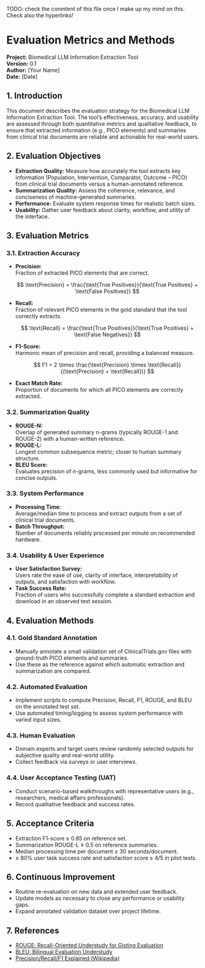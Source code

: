 TODO: check the conmtent of this file once I make up my mind on this. Check also the hyperlinks!

# **Evaluation Metrics and Methods**

**Project:** Biomedical LLM Information Extraction Tool  
**Version:** 0.1  
**Author:** [Your Name]  
**Date:** [Date]



## **1. Introduction**

This document describes the evaluation strategy for the Biomedical LLM Information Extraction Tool. The tool’s effectiveness, accuracy, and usability are assessed through both quantitative metrics and qualitative feedback, to ensure that extracted information (e.g., PICO elements) and summaries from clinical trial documents are reliable and actionable for real-world users.



## **2. Evaluation Objectives**

- **Extraction Quality:** Measure how accurately the tool extracts key information (Population, Intervention, Comparator, Outcome – PICO) from clinical trial documents versus a human-annotated reference.
- **Summarization Quality:** Assess the coherence, relevance, and conciseness of machine-generated summaries.
- **Performance:** Evaluate system response times for realistic batch sizes.
- **Usability:** Gather user feedback about clarity, workflow, and utility of the interface.



## **3. Evaluation Metrics**

### 3.1. Extraction Accuracy

- **Precision:**  
  Fraction of extracted PICO elements that are correct.
  
  $$ \text{Precision} = \frac{\text{True Positives}}{\text{True Positives} + \text{False Positives}} $$

- **Recall:**  
  Fraction of relevant PICO elements in the gold standard that the tool correctly extracts.
  
  $$ \text{Recall} = \frac{\text{True Positives}}{\text{True Positives} + \text{False Negatives}} $$
  
- **F1-Score:**  
  Harmonic mean of precision and recall, providing a balanced measure.
  
  $$ F1 = 2 \times \frac{\text{Precision} \times \text{Recall}}{(\text{Precision} + \text{Recall})} $$

- **Exact Match Rate:**  
  Proportion of documents for which all PICO elements are correctly extracted.



### 3.2. Summarization Quality

- **ROUGE-N:**  
  Overlap of generated summary n-grams (typically ROUGE-1 and ROUGE-2) with a human-written reference.
- **ROUGE-L:**  
  Longest common subsequence metric; closer to human summary structure.
- **BLEU Score:**  
  Evaluates precision of n-grams, less commonly used but informative for concise outputs.




### 3.3. System Performance

- **Processing Time:**  
  Average/median time to process and extract outputs from a set of clinical trial documents.
- **Batch Throughput:**  
  Number of documents reliably processed per minute on recommended hardware.


### 3.4. Usability & User Experience

- **User Satisfaction Survey:**  
  Users rate the ease of use, clarity of interface, interpretability of outputs, and satisfaction with workflow.
- **Task Success Rate:**  
  Fraction of users who successfully complete a standard extraction and download in an observed test session.



## **4. Evaluation Methods**

### 4.1. Gold Standard Annotation

- Manually annotate a small validation set of ClinicalTrials.gov files with ground-truth PICO elements and summaries.
- Use these as the reference against which automatic extraction and summarization are compared.

### 4.2. Automated Evaluation

- Implement scripts to compute Precision, Recall, F1, ROUGE, and BLEU on the annotated test set.
- Use automated timing/logging to assess system performance with varied input sizes.

### 4.3. Human Evaluation

- Domain experts and target users review randomly selected outputs for subjective quality and real-world utility.
- Collect feedback via surveys or user interviews.

### 4.4. User Acceptance Testing (UAT)

- Conduct scenario-based walkthroughs with representative users (e.g., researchers, medical affairs professionals).
- Record qualitative feedback and success rates.



## **5. Acceptance Criteria**

- Extraction F1-score ≥ 0.85 on reference set.
- Summarization ROUGE-L ≥ 0.5 on reference summaries.
- Median processing time per document ≤ 30 seconds/document.
- ≥ 80% user task success rate and satisfaction score ≥ 4/5 in pilot tests.


## **6. Continuous Improvement**

- Routine re-evaluation on new data and extended user feedback.
- Update models as necessary to close any performance or usability gaps.
- Expand annotated validation dataset over project lifetime.



## **7. References**

- [ROUGE: Recall-Oriented Understudy for Gisting Evaluation](https://aclanthology.org/W04-1013/)
- [BLEU: Bilingual Evaluation Understudy](https://aclanthology.org/P02-1040/)
- [Precision/Recall/F1 Explained (Wikipedia)](https://en.wikipedia.org/wiki/Precision_and_recall)

